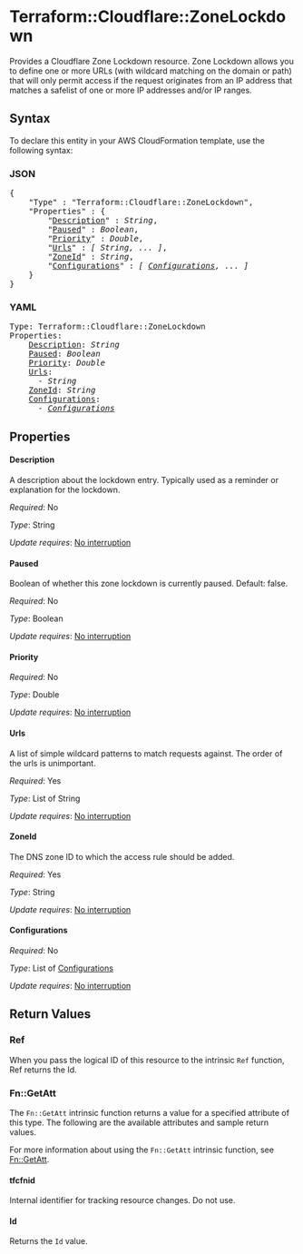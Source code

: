 # Terraform::Cloudflare::ZoneLockdown

Provides a Cloudflare Zone Lockdown resource. Zone Lockdown allows you to define one or more URLs (with wildcard matching on the domain or path) that will only permit access if the request originates from an IP address that matches a safelist of one or more IP addresses and/or IP ranges.

## Syntax

To declare this entity in your AWS CloudFormation template, use the following syntax:

### JSON

<pre>
{
    "Type" : "Terraform::Cloudflare::ZoneLockdown",
    "Properties" : {
        "<a href="#description" title="Description">Description</a>" : <i>String</i>,
        "<a href="#paused" title="Paused">Paused</a>" : <i>Boolean</i>,
        "<a href="#priority" title="Priority">Priority</a>" : <i>Double</i>,
        "<a href="#urls" title="Urls">Urls</a>" : <i>[ String, ... ]</i>,
        "<a href="#zoneid" title="ZoneId">ZoneId</a>" : <i>String</i>,
        "<a href="#configurations" title="Configurations">Configurations</a>" : <i>[ <a href="configurations.md">Configurations</a>, ... ]</i>
    }
}
</pre>

### YAML

<pre>
Type: Terraform::Cloudflare::ZoneLockdown
Properties:
    <a href="#description" title="Description">Description</a>: <i>String</i>
    <a href="#paused" title="Paused">Paused</a>: <i>Boolean</i>
    <a href="#priority" title="Priority">Priority</a>: <i>Double</i>
    <a href="#urls" title="Urls">Urls</a>: <i>
      - String</i>
    <a href="#zoneid" title="ZoneId">ZoneId</a>: <i>String</i>
    <a href="#configurations" title="Configurations">Configurations</a>: <i>
      - <a href="configurations.md">Configurations</a></i>
</pre>

## Properties

#### Description

A description about the lockdown entry. Typically used as a reminder or explanation for the lockdown.

_Required_: No

_Type_: String

_Update requires_: [No interruption](https://docs.aws.amazon.com/AWSCloudFormation/latest/UserGuide/using-cfn-updating-stacks-update-behaviors.html#update-no-interrupt)

#### Paused

Boolean of whether this zone lockdown is currently paused. Default: false.

_Required_: No

_Type_: Boolean

_Update requires_: [No interruption](https://docs.aws.amazon.com/AWSCloudFormation/latest/UserGuide/using-cfn-updating-stacks-update-behaviors.html#update-no-interrupt)

#### Priority

_Required_: No

_Type_: Double

_Update requires_: [No interruption](https://docs.aws.amazon.com/AWSCloudFormation/latest/UserGuide/using-cfn-updating-stacks-update-behaviors.html#update-no-interrupt)

#### Urls

A list of simple wildcard patterns to match requests against. The order of the urls is unimportant.

_Required_: Yes

_Type_: List of String

_Update requires_: [No interruption](https://docs.aws.amazon.com/AWSCloudFormation/latest/UserGuide/using-cfn-updating-stacks-update-behaviors.html#update-no-interrupt)

#### ZoneId

The DNS zone ID to which the access rule should be added.

_Required_: Yes

_Type_: String

_Update requires_: [No interruption](https://docs.aws.amazon.com/AWSCloudFormation/latest/UserGuide/using-cfn-updating-stacks-update-behaviors.html#update-no-interrupt)

#### Configurations

_Required_: No

_Type_: List of <a href="configurations.md">Configurations</a>

_Update requires_: [No interruption](https://docs.aws.amazon.com/AWSCloudFormation/latest/UserGuide/using-cfn-updating-stacks-update-behaviors.html#update-no-interrupt)

## Return Values

### Ref

When you pass the logical ID of this resource to the intrinsic `Ref` function, Ref returns the Id.

### Fn::GetAtt

The `Fn::GetAtt` intrinsic function returns a value for a specified attribute of this type. The following are the available attributes and sample return values.

For more information about using the `Fn::GetAtt` intrinsic function, see [Fn::GetAtt](https://docs.aws.amazon.com/AWSCloudFormation/latest/UserGuide/intrinsic-function-reference-getatt.html).

#### tfcfnid

Internal identifier for tracking resource changes. Do not use.

#### Id

Returns the <code>Id</code> value.

